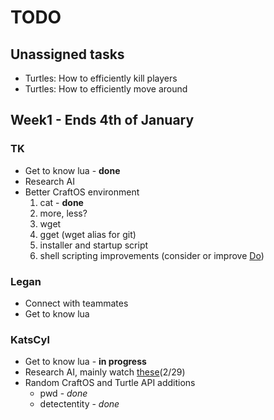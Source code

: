 TODO
====

Unassigned tasks
----------------
* Turtles: How to efficiently kill players
* Turtles: How to efficiently move around

Week1 - Ends 4th of January
---------------------------

### TK ###
* Get to know lua - **done**
* Research AI
* Better CraftOS environment
  1. cat - **done**
  2. more, less?
  3. wget
  4. gget (wget alias for git)
  5. installer and startup script
  6. shell scripting improvements (consider or improve [Do](http://turtlescripts.com/project/gjdhhi-Do-v2-0))

### Legan ###
* Connect with teammates
* Get to know lua

### KatsCyl ###
* Get to know lua - **in progress**
* Research AI, mainly watch [these](http://tinyurl.com/lgoul6c)(2/29)
* Random CraftOS and Turtle API additions
  * pwd - *done*
  * detectentity - *done*
